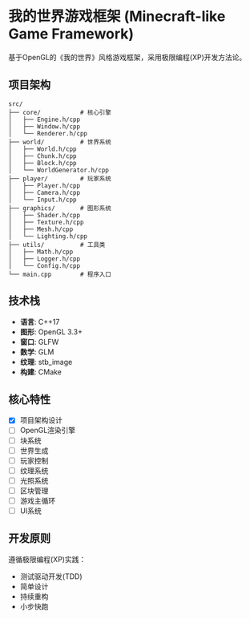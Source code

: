 # 我的世界游戏框架 (Minecraft-like Game Framework)

基于OpenGL的《我的世界》风格游戏框架，采用极限编程(XP)开发方法论。

## 项目架构

```
src/
├── core/           # 核心引擎
│   ├── Engine.h/cpp
│   ├── Window.h/cpp
│   └── Renderer.h/cpp
├── world/          # 世界系统
│   ├── World.h/cpp
│   ├── Chunk.h/cpp
│   ├── Block.h/cpp
│   └── WorldGenerator.h/cpp
├── player/         # 玩家系统
│   ├── Player.h/cpp
│   ├── Camera.h/cpp
│   └── Input.h/cpp
├── graphics/       # 图形系统
│   ├── Shader.h/cpp
│   ├── Texture.h/cpp
│   ├── Mesh.h/cpp
│   └── Lighting.h/cpp
├── utils/          # 工具类
│   ├── Math.h/cpp
│   ├── Logger.h/cpp
│   └── Config.h/cpp
└── main.cpp        # 程序入口
```

## 技术栈

- **语言**: C++17
- **图形**: OpenGL 3.3+
- **窗口**: GLFW
- **数学**: GLM
- **纹理**: stb_image
- **构建**: CMake

## 核心特性

- [x] 项目架构设计
- [ ] OpenGL渲染引擎
- [ ] 块系统
- [ ] 世界生成
- [ ] 玩家控制
- [ ] 纹理系统
- [ ] 光照系统
- [ ] 区块管理
- [ ] 游戏主循环
- [ ] UI系统

## 开发原则

遵循极限编程(XP)实践：
- 测试驱动开发(TDD)
- 简单设计
- 持续重构
- 小步快跑
